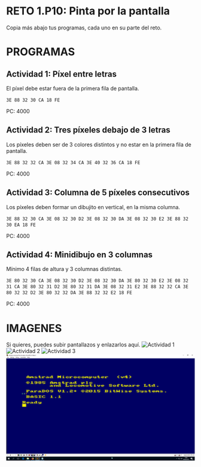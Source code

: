 # RETO 1.P10: Pinta por la pantalla
Copia más abajo tus programas, cada uno en su parte del reto.

# PROGRAMAS

## Actividad 1: Píxel entre letras
El píxel debe estar fuera de la primera fila de pantalla.
```
3E 88 32 30 CA 18 FE
```
PC: 4000

## Actividad 2: Tres píxeles debajo de 3 letras
Los píxeles deben ser de 3 colores distintos y no estar en la primera fila de pantalla.
```
3E 88 32 32 CA 3E 08 32 34 CA 3E 40 32 36 CA 18 FE
```
PC: 4000

## Actividad 3: Columna de 5 píxeles consecutivos
Los píxeles deben formar un dibujito en vertical, en la misma columna.
```
3E 88 32 30 CA 3E 08 32 30 D2 3E 08 32 30 DA 3E 08 32 30 E2 3E 88 32 30 EA 18 FE
```
PC: 4000

## Actividad 4: Minidibujo en 3 columnas
Mínimo 4 filas de altura y 3 columnas distintas.
```
3E 80 32 30 CA 3E 08 32 30 D2 3E 08 32 30 DA 3E 80 32 30 E2 3E 08 32 31 CA 3E 80 32 31 D2 3E 80 32 31 DA 3E 08 32 31 E2 3E 88 32 32 CA 3E 80 32 32 D2 3E 80 32 32 DA 3E 88 32 32 E2 18 FE
```
PC: 4000

# IMAGENES
Si quieres, puedes subir pantallazos y enlazarlos aquí.
![Actividad 1](/tuimagen1.png)
![Actividad 2](/tuimagen2.png)
![Actividad 3](/tuimagen3.png)
![Actividad 4](/reto10.png)
